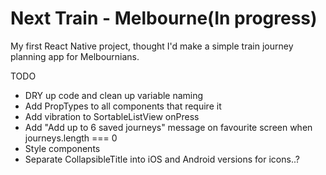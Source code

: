 # Next Train - Melbourne(In progress)
My first React Native project, thought I'd make a simple train journey planning app for Melbournians.

TODO
- DRY up code and clean up variable naming
- Add PropTypes to all components that require it
- Add vibration to SortableListView onPress
- Add "Add up to 6 saved journeys" message on favourite screen when journeys.length === 0
- Style components
- Separate CollapsibleTitle into iOS and Android versions for icons..?